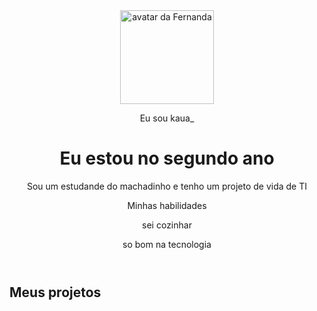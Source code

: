 <!DOCTYPE html>
<html lang="pt-br">

<head>
    <meta charset="UTF-8">
    <meta name="viewpoint" content="width=device-width, initial-scale=1.0">
    <link href="https://cdn.jsdelivr.net/npm/bootstrap@5.3.2/dist/css/bootstrap.min.css" rel="stylesheet">
    <link rel="stylesheet" href="https://cdn.jsdelivr.net/npm/bootstrap-icons@1.11.3/font/bootstrap-icons.min.css">
    <link rel="stylesheet" href="style.css">
    <title>Meu portfólio</title>
</head>

<body>
    <header class="container text-center">
        <img src="img/avatar-perfil.png" alt="avatar da Fernanda" class="rounded-circle" width="150" height="150"
            srcset="">
        <p class="lead">Eu sou kaua_</p>
        <h1>Eu estou no segundo ano</h1>
        <p>Sou um estudande do machadinho e tenho um projeto de vida de TI</p>
        <p>Minhas habilidades</p>
        <div>  
            <p class="badge bg-secondary">sei cozinhar</p>
            <p class="badge bg-secondary">so bom na tecnologia</p>
        </div>
    </header>
    <main class="container mt-5">
        <h2>Meus projetos</h2>
